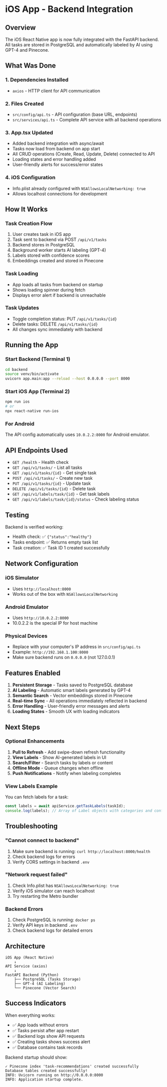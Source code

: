 # iOS App - Backend Integration

## Overview
The iOS React Native app is now fully integrated with the FastAPI backend. All tasks are stored in PostgreSQL and automatically labeled by AI using GPT-4 and Pinecone.

## What Was Done

### 1. Dependencies Installed
- `axios` - HTTP client for API communication

### 2. Files Created
- `src/config/api.ts` - API configuration (base URL, endpoints)
- `src/services/api.ts` - Complete API service with all backend operations

### 3. App.tsx Updated
- Added backend integration with async/await
- Tasks now load from backend on app start
- All CRUD operations (Create, Read, Update, Delete) connected to API
- Loading states and error handling added
- User-friendly alerts for success/error states

### 4. iOS Configuration
- Info.plist already configured with `NSAllowsLocalNetworking: true`
- Allows localhost connections for development

## How It Works

### Task Creation Flow
1. User creates task in iOS app
2. Task sent to backend via POST `/api/v1/tasks`
3. Backend stores in PostgreSQL
4. Background worker starts AI labeling (GPT-4)
5. Labels stored with confidence scores
6. Embeddings created and stored in Pinecone

### Task Loading
- App loads all tasks from backend on startup
- Shows loading spinner during fetch
- Displays error alert if backend is unreachable

### Task Updates
- Toggle completion status: PUT `/api/v1/tasks/{id}`
- Delete tasks: DELETE `/api/v1/tasks/{id}`
- All changes sync immediately with backend

## Running the App

### Start Backend (Terminal 1)
```bash
cd backend
source venv/bin/activate
uvicorn app.main:app --reload --host 0.0.0.0 --port 8000
```

### Start iOS App (Terminal 2)
```bash
npm run ios
# or
npx react-native run-ios
```

### For Android
The API config automatically uses `10.0.2.2:8000` for Android emulator.

## API Endpoints Used

- `GET /health` - Health check
- `GET /api/v1/tasks/` - List all tasks
- `GET /api/v1/tasks/{id}` - Get single task
- `POST /api/v1/tasks/` - Create new task
- `PUT /api/v1/tasks/{id}` - Update task
- `DELETE /api/v1/tasks/{id}` - Delete task
- `GET /api/v1/labels/task/{id}` - Get task labels
- `GET /api/v1/labels/task/{id}/status` - Check labeling status

## Testing

Backend is verified working:
- Health check: ✅ `{"status":"healthy"}`
- Tasks endpoint: ✅ Returns empty task list
- Task creation: ✅ Task ID 1 created successfully

## Network Configuration

### iOS Simulator
- Uses `http://localhost:8000`
- Works out of the box with `NSAllowsLocalNetworking`

### Android Emulator
- Uses `http://10.0.2.2:8000`
- 10.0.2.2 is the special IP for host machine

### Physical Devices
- Replace with your computer's IP address in `src/config/api.ts`
- Example: `http://192.168.1.100:8000`
- Make sure backend runs on `0.0.0.0` (not 127.0.0.1)

## Features Enabled

1. **Persistent Storage** - Tasks saved to PostgreSQL database
2. **AI Labeling** - Automatic smart labels generated by GPT-4
3. **Semantic Search** - Vector embeddings stored in Pinecone
4. **Real-time Sync** - All operations immediately reflected in backend
5. **Error Handling** - User-friendly error messages and alerts
6. **Loading States** - Smooth UX with loading indicators

## Next Steps

### Optional Enhancements
1. **Pull to Refresh** - Add swipe-down refresh functionality
2. **View Labels** - Show AI-generated labels in UI
3. **Search/Filter** - Search tasks by labels or content
4. **Offline Mode** - Queue changes when offline
5. **Push Notifications** - Notify when labeling completes

### View Labels Example
You can fetch labels for a task:
```typescript
const labels = await apiService.getTaskLabels(taskId);
console.log(labels); // Array of Label objects with categories and confidence
```

## Troubleshooting

### "Cannot connect to backend"
1. Make sure backend is running: `curl http://localhost:8000/health`
2. Check backend logs for errors
3. Verify CORS settings in backend `.env`

### "Network request failed"
1. Check Info.plist has `NSAllowsLocalNetworking: true`
2. Verify iOS simulator can reach localhost
3. Try restarting the Metro bundler

### Backend Errors
1. Check PostgreSQL is running: `docker ps`
2. Verify API keys in backend `.env`
3. Check backend logs for detailed errors

## Architecture

```
iOS App (React Native)
    ↓
API Service (axios)
    ↓
FastAPI Backend (Python)
    ├── PostgreSQL (Tasks Storage)
    ├── GPT-4 (AI Labeling)
    └── Pinecone (Vector Search)
```

## Success Indicators

When everything works:
- ✅ App loads without errors
- ✅ Tasks persist after app restart
- ✅ Backend logs show API requests
- ✅ Creating tasks shows success alert
- ✅ Database contains task records

Backend startup should show:
```
✓ Pinecone index 'task-recommendations' created successfully
Database tables created successfully!
INFO: Uvicorn running on http://0.0.0.0:8000
INFO: Application startup complete.
```
